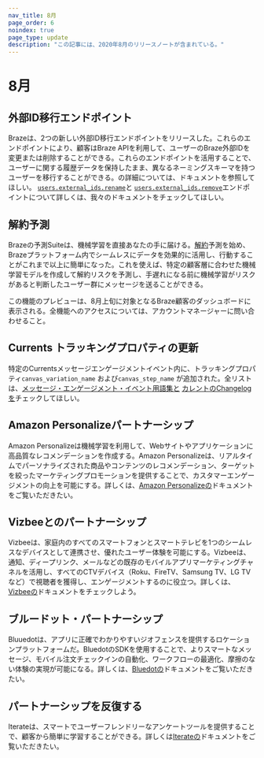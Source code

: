 ```yaml
---
nav_title: 8月
page_order: 6
noindex: true
page_type: update
description: "この記事には、2020年8月のリリースノートが含まれている。"
---
```

# 8月

## 外部ID移行エンドポイント

Brazeは、2つの新しい外部ID移行エンドポイントをリリースした。これらのエンドポイントにより、顧客はBraze APIを利用して、ユーザーのBraze外部IDを変更または削除することができる。これらのエンドポイントを活用することで、ユーザーに関する履歴データを保持したまま、異なるネーミングスキーマを持つユーザーを移行することができる。の詳細については、ドキュメントを参照してほしい。 [`users.external_ids.rename`]({{site.baseurl}}/api/endpoints/user_data/external_id_migration/post_external_ids_rename/)と [`users.external_ids.remove`]({{site.baseurl}}/api/endpoints/user_data/external_id_migration/post_external_ids_remove/)エンドポイントについて詳しくは、我々のドキュメントをチェックしてほしい。

## 解約予測

Brazeの予測Suiteは、機械学習を直接あなたの手に届ける。[解約]({{site.baseurl}}/user_guide/predictive_suite/)予測を始め、Brazeプラットフォーム内でシームレスにデータを効果的に活用し、行動することがこれまで以上に簡単になった。これを使えば、特定の顧客層に合わせた機械学習モデルを作成して解約リスクを予測し、手遅れになる前に機械学習がリスクがあると判断したユーザー群にメッセージを送ることができる。 

この機能のプレビューは、8月上旬に対象となるBraze顧客のダッシュボードに表示される。全機能へのアクセスについては、アカウントマネージャーに問い合わせること。

## Currents トラッキングプロパティの更新

特定のCurrentsメッセージエンゲージメントイベント内に、トラッキングプロパティ`canvas_variation_name` および`canvas_step_name` が追加された。全リストは、[メッセージ・エンゲージメント・イベント用語集と]({{site.baseurl}}/user_guide/data_and_analytics/braze_currents/event_glossary/message_engagement_events/) [カレントのChangelogを]({{site.baseurl}}/user_guide/data_and_analytics/braze_currents/)チェックしてほしい。

## Amazon Personalizeパートナーシップ

Amazon Personalizeは機械学習を利用して、Webサイトやアプリケーションに高品質なレコメンデーションを作成する。Amazon Personalizeは、リアルタイムでパーソナライズされた商品やコンテンツのレコメンデーション、ターゲットを絞ったマーケティングプロモーションを提供することで、カスタマーエンゲージメントの向上を可能にする。詳しくは、[Amazon Personalizeの]({{site.baseurl}}/partners/data_augmentation/recommendation/amazon_personalize/)ドキュメントをご覧いただきたい。

## Vizbeeとのパートナーシップ

Vizbeeは、家庭内のすべてのスマートフォンとスマートテレビを1つのシームレスなデバイスとして連携させ、優れたユーザー体験を可能にする。Vizbeeは、通知、ディープリンク、メールなどの既存のモバイルアプリマーケティングチャネルを活用し、すべてのCTVデバイス（Roku、FireTV、Samsung TV、LG TVなど）で視聴者を獲得し、エンゲージメントするのに役立つ。詳しくは、[Vizbeeの]({{site.baseurl}}/partners/channel_extensions/deep_linking/vizbee_for_tv_deeplinking/)ドキュメントをチェックしよう。 

## ブルードット・パートナーシップ

Bluuedotは、アプリに正確でわかりやすいジオフェンスを提供するロケーションプラットフォームだ。BluedotのSDKを使用することで、よりスマートなメッセージ、モバイル注文チェックインの自動化、ワークフローの最適化、摩擦のない体験の実現が可能になる。詳しくは、[Bluedotの]({{site.baseurl}}/partners/data_augmentation/contextual_location/bluedot/#bluedot)ドキュメントをご覧いただきたい。 

## パートナーシップを反復する

Iterateは、スマートでユーザーフレンドリーなアンケートツールを提供することで、顧客から簡単に学習することができる。詳しくは[Iterateの]({{site.baseurl}}/partners/additional_channels/surveys/iterate/)ドキュメントをご覧いただきたい。 
